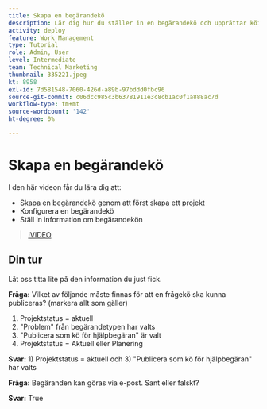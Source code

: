 ```yaml
---
title: Skapa en begärandekö
description: Lär dig hur du ställer in en begärandekö och upprättar köinformation i [!DNL  Workfront]. Följ de här stegen för att hjälpa organisationen att hantera arbetsbelastningen.
activity: deploy
feature: Work Management
type: Tutorial
role: Admin, User
level: Intermediate
team: Technical Marketing
thumbnail: 335221.jpeg
kt: 8958
exl-id: 7d581548-7060-426d-a89b-97bddd0fbc96
source-git-commit: c06dcc985c3b63781911e3c8cb1ac0f1a888ac7d
workflow-type: tm+mt
source-wordcount: '142'
ht-degree: 0%

---
```


# Skapa en begärandekö

I den här videon får du lära dig att:

* Skapa en begärandekö genom att först skapa ett projekt
* Konfigurera en begärandekö
* Ställ in information om begärandekön

>[!VIDEO](https://video.tv.adobe.com/v/335221/?quality=12)

## Din tur

Låt oss titta lite på den information du just fick.

**Fråga:** Vilket av följande måste finnas för att en frågekö ska kunna publiceras? (markera allt som gäller)

1. Projektstatus = aktuell
1. &quot;Problem&quot; från begärandetypen har valts
1. &quot;Publicera som kö för hjälpbegäran&quot; är valt
1. Projektstatus = Aktuell eller Planering

**Svar:** 1) Projektstatus = aktuell och 3) &quot;Publicera som kö för hjälpbegäran&quot; har valts

**Fråga:** Begäranden kan göras via e-post. Sant eller falskt?

**Svar:** True

